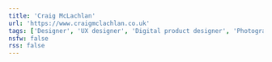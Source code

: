 ```yaml
---
title: 'Craig McLachlan'
url: 'https://www.craigmclachlan.co.uk'
tags: ['Designer', 'UX designer', 'Digital product designer', 'Photographer', 'Photoblog', 'Glasgow', 'Scotland', 'Blog', 'Jekyll', 'Tailwind']
nsfw: false
rss: false
---
```

